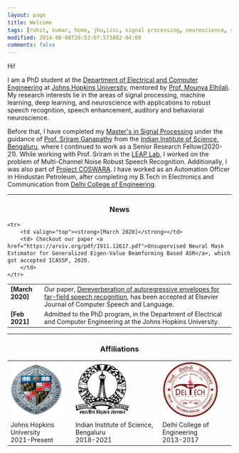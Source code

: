 ```yaml
---
layout: page
title: Welcome
tags: [rohit, kumar, home, jhu,iisc, signal processing, neuroscience, speech processing, auditory neuroscience, graduate]
modified: 2014-08-08T20:53:07.573882-04:00
comments: false
---
```


Hi!

I am a PhD student at the [Department of Electrical and Computer Engineering](https://engineering.jhu.edu/ece/) at [Johns Hopkins University](https://www.jhu.edu/), mentored by [Prof. Mounya Elhilali](https://engineering.jhu.edu/ece/faculty/elhilali-mounya/). My research interests lie in the areas of signal processing, machine learning, deep learning, and neuroscience with applications to robust speech recognition, speech enhancement, auditory and behavioral neuroscience. 

Before that, I have completed my [Master's in Signal Processing](https://ece.iisc.ac.in/) under the guidance of [Prof. Sriram Ganapathy](http://www.leap.ee.iisc.ac.in/sriram/) from the [Indian Institute of Science, Bengaluru](https://iisc.ac.in/), where I continued to work as a Senior Research Fellow(2020-21). While working with Prof. Sriram in the [LEAP Lab](http://leap.ee.iisc.ac.in/), I worked on the problem of Multi-Channel Noise Robust Speech Recognition. Additionally, I was also part of [Project COSWARA](https://coswara.iisc.ac.in/). I have worked as an Automation Officer in Hindustan Petroleum, after completing my B.Tech in Electronics and Communication from [Delhi College of Engineering](http://www.dtu.ac.in/).





----

<h3 align="center">News</h3>
<table class='news-table'>
    <col width="15%">
    <col width="85%">
    <tr>
        <td valign="top"><strong>[March 2020]</strong></td>
        <td> Our paper, <a href="https://www.sciencedirect.com/science/article/pii/S0885230821000802?via%3Dihub">Dereverberation of autoregressive envelopes for far-field speech recognition</a>, has been accepted at Elsevier Journal of Computer Speech and Language.
        </td>
    </tr>
    <tr>
        <td valign="top"><strong>[Feb 2021]</strong></td>
        <td> Admitted to the PhD program, in the Department of Electrical and Computer Engineering at the Johns Hopkins University.
        </td>
    </tr>

    <tr>
        <td valign="top"><strong>[March 2020]</strong></td>
        <td> Checkout our paper <a href="https://arxiv.org/pdf/1911.12617.pdf">Unsupervised Neural Mask Estimator for Generalized Eigen-Value Beamforming Based ASR</a>, which got accepted ICASSP, 2020.
        </td>
    </tr>

</table>

----

<h3 align="center">Affiliations</h3>
<table align="center" class='affl-pic'>
    <tr>
        <td>
            <a href="https://www.jhu.edu/">
            <img src="/images/jhu_logo.png" width="115" height="115"></a>
        </td>
        <td>
            <a href="https://iisc.ac.in/">
            <img src="/images/iisc_logo.png" width="120" height="120"></a>
        </td>
        <td>
            <a href="http://www.dtu.ac.in/">
            <img src="/images/dtu_logo.png" width="125" height="125"></a>
        </td>
    <tr>
    <tr>
        <td>Johns Hopkins University<br>2021-Present</td>
        <td>Indian Institute of Science, Bengaluru<br>2018-2021</td>
        <td>Delhi College of Engineering<br>2013-2017</td>
    </tr>
    </tr>
    </tr>

</table>
